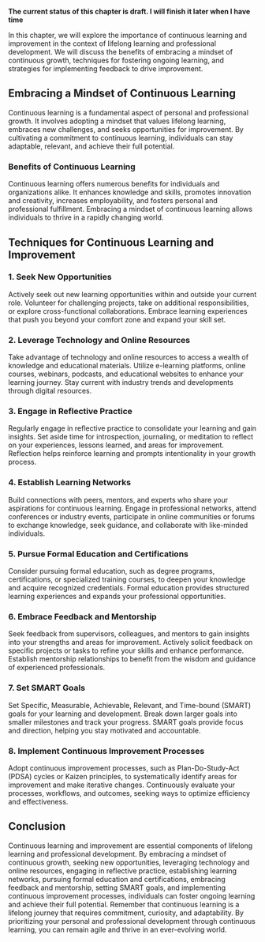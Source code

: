 **The current status of this chapter is draft. I will finish it later when I have time**

In this chapter, we will explore the importance of continuous learning and improvement in the context of lifelong learning and professional development. We will discuss the benefits of embracing a mindset of continuous growth, techniques for fostering ongoing learning, and strategies for implementing feedback to drive improvement.

Embracing a Mindset of Continuous Learning
------------------------------------------

Continuous learning is a fundamental aspect of personal and professional growth. It involves adopting a mindset that values lifelong learning, embraces new challenges, and seeks opportunities for improvement. By cultivating a commitment to continuous learning, individuals can stay adaptable, relevant, and achieve their full potential.

### Benefits of Continuous Learning

Continuous learning offers numerous benefits for individuals and organizations alike. It enhances knowledge and skills, promotes innovation and creativity, increases employability, and fosters personal and professional fulfillment. Embracing a mindset of continuous learning allows individuals to thrive in a rapidly changing world.

Techniques for Continuous Learning and Improvement
--------------------------------------------------

### 1. Seek New Opportunities

Actively seek out new learning opportunities within and outside your current role. Volunteer for challenging projects, take on additional responsibilities, or explore cross-functional collaborations. Embrace learning experiences that push you beyond your comfort zone and expand your skill set.

### 2. Leverage Technology and Online Resources

Take advantage of technology and online resources to access a wealth of knowledge and educational materials. Utilize e-learning platforms, online courses, webinars, podcasts, and educational websites to enhance your learning journey. Stay current with industry trends and developments through digital resources.

### 3. Engage in Reflective Practice

Regularly engage in reflective practice to consolidate your learning and gain insights. Set aside time for introspection, journaling, or meditation to reflect on your experiences, lessons learned, and areas for improvement. Reflection helps reinforce learning and prompts intentionality in your growth process.

### 4. Establish Learning Networks

Build connections with peers, mentors, and experts who share your aspirations for continuous learning. Engage in professional networks, attend conferences or industry events, participate in online communities or forums to exchange knowledge, seek guidance, and collaborate with like-minded individuals.

### 5. Pursue Formal Education and Certifications

Consider pursuing formal education, such as degree programs, certifications, or specialized training courses, to deepen your knowledge and acquire recognized credentials. Formal education provides structured learning experiences and expands your professional opportunities.

### 6. Embrace Feedback and Mentorship

Seek feedback from supervisors, colleagues, and mentors to gain insights into your strengths and areas for improvement. Actively solicit feedback on specific projects or tasks to refine your skills and enhance performance. Establish mentorship relationships to benefit from the wisdom and guidance of experienced professionals.

### 7. Set SMART Goals

Set Specific, Measurable, Achievable, Relevant, and Time-bound (SMART) goals for your learning and development. Break down larger goals into smaller milestones and track your progress. SMART goals provide focus and direction, helping you stay motivated and accountable.

### 8. Implement Continuous Improvement Processes

Adopt continuous improvement processes, such as Plan-Do-Study-Act (PDSA) cycles or Kaizen principles, to systematically identify areas for improvement and make iterative changes. Continuously evaluate your processes, workflows, and outcomes, seeking ways to optimize efficiency and effectiveness.

Conclusion
----------

Continuous learning and improvement are essential components of lifelong learning and professional development. By embracing a mindset of continuous growth, seeking new opportunities, leveraging technology and online resources, engaging in reflective practice, establishing learning networks, pursuing formal education and certifications, embracing feedback and mentorship, setting SMART goals, and implementing continuous improvement processes, individuals can foster ongoing learning and achieve their full potential. Remember that continuous learning is a lifelong journey that requires commitment, curiosity, and adaptability. By prioritizing your personal and professional development through continuous learning, you can remain agile and thrive in an ever-evolving world.
